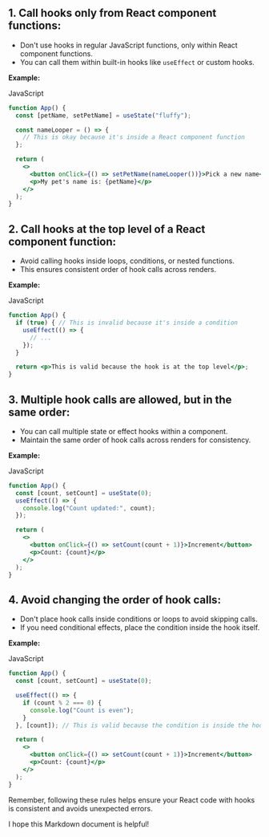 

## **1. Call hooks only from React component functions:**

- Don't use hooks in regular JavaScript functions, only within React component functions.
- You can call them within built-in hooks like `useEffect` or custom hooks.

**Example:**

JavaScript

``` jsx
function App() {
  const [petName, setPetName] = useState("fluffy");

  const nameLooper = () => {
    // This is okay because it's inside a React component function
  };

  return (
    <>
      <button onClick={() => setPetName(nameLooper())}>Pick a new name</button>
      <p>My pet's name is: {petName}</p>
    </>
  );
}
```

## **2. Call hooks at the top level of a React component function:**

- Avoid calling hooks inside loops, conditions, or nested functions.
- This ensures consistent order of hook calls across renders.

**Example:**

JavaScript

``` jsx
function App() {
  if (true) { // This is invalid because it's inside a condition
    useEffect(() => {
      // ...
    });
  }

  return <p>This is valid because the hook is at the top level</p>;
}
```

## **3. Multiple hook calls are allowed, but in the same order:**

- You can call multiple state or effect hooks within a component.
- Maintain the same order of hook calls across renders for consistency.

**Example:**

JavaScript

``` jsx
function App() {
  const [count, setCount] = useState(0);
  useEffect(() => {
    console.log("Count updated:", count);
  });

  return (
    <>
      <button onClick={() => setCount(count + 1)}>Increment</button>
      <p>Count: {count}</p>
    </>
  );
}
```

## **4. Avoid changing the order of hook calls:**

- Don't place hook calls inside conditions or loops to avoid skipping calls.
- If you need conditional effects, place the condition inside the hook itself.

**Example:**

JavaScript

``` jsx
function App() {
  const [count, setCount] = useState(0);

  useEffect(() => {
    if (count % 2 === 0) {
      console.log("Count is even");
    }
  }, [count]); // This is valid because the condition is inside the hook

  return (
    <>
      <button onClick={() => setCount(count + 1)}>Increment</button>
      <p>Count: {count}</p>
    </>
  );
}
```

Remember, following these rules helps ensure your React code with hooks is consistent and avoids unexpected errors.

I hope this Markdown document is helpful!